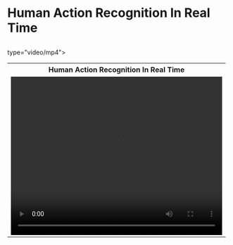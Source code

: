 # Human Action Recognition In Real Time

## 



<table>
  <tbody>
      <tr align="center"> 
		<th><strong>Human Action Recognition In Real Time</strong></th>
	</tr>
	<tr align="center">
		<td><video width="480" height="360" controls>
    <source src="results/ActionRecog.mp4" </video>
        </td>
      </tr>type="video/mp4">
      </tbody>
</table>









​	



